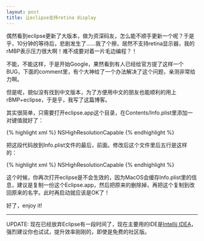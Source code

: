 ```yaml
---
layout: post
title: 让eclipse支持retina display
---
```

偶然看到eclipse更新了大版本，做为资深码友，怎么能不顺手更新一个呢？于是乎，10分钟的等待后，悲剧发生了……我了个擦，居然不支持retina显示器，我的rMBP表示压力很大啊！难不成要对着一片毛边编程？！

不能，不能这样，于是开始Google，果然看到有人已经给官方提了这样一个BUG，下面的comment里，有个大神给了一个办法解决了这个问题，亲测非常给力啊。

但是呢，貌似没有找到中文版本，为了方便用中文的朋友也能顺利的用上rBMP+eclipse，于是乎，我写了这篇博客。

其实很简单，只需要打开eclipse.app这个目录，在Contents/Info.plist里添加一对键值就好了：

{% highlight xml %}
<key>NSHighResolutionCapable</key>
<true/>
{% endhighlight %}

把这段代码放到Info.plist文件的最后，</dict></plist>前面。修改后这个文件里后五行是这样的：

{% highlight xml %}
   		<key>NSHighResolutionCapable</key>
		<true/>
	</dict>
</plist>
{% endhighlight %}

这个时候，你再次打开eclipse是不会生效的，因为MacOS会缓存Info.plist里的信息，建议是复制一份这个Eclipse.app，然后把原来的删除掉，再把这个复制到改回原来的名字。此时再启动就应该是OK了！

好了，enjoy it!

---

UPDATE: 现在已经放弃Eclipse有一段时间了，现在主要用的IDE是[Intellij IDEA](http://www.jetbrains.com/idea/)，强烈建议你也试试，提升效率刚刚的，即使是免费的社区版。